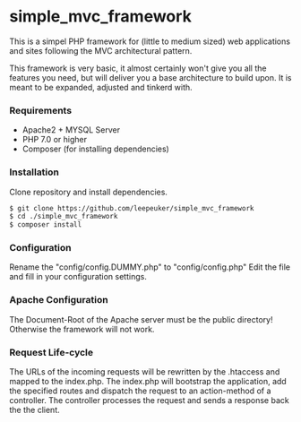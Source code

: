 # simple_mvc_framework

This is a simpel PHP framework for (little to medium sized) web applications and sites following the MVC architectural pattern.

This framework is very basic, it almost certainly won't give you all the features you need, but will deliver you a base architecture to build upon. It is meant to be expanded, adjusted and tinkerd with.

### Requirements
- Apache2 + MYSQL Server
- PHP 7.0 or higher
- Composer (for installing dependencies)

### Installation
Clone repository and install dependencies.

```sh
$ git clone https://github.com/leepeuker/simple_mvc_framework
$ cd ./simple_mvc_framework
$ composer install
```
### Configuration
Rename the "config/config.DUMMY.php" to "config/config.php"
Edit the file and fill in your configuration settings.

### Apache Configuration
The Document-Root of the Apache server must be the public directory! Otherwise the framework will not work.

### Request Life-cycle
The URLs of the incoming requests will be rewritten by the .htaccess and mapped to the index.php.
The index.php will bootstrap the application, add the specified routes and dispatch the request to an action-method of a controller. The controller processes the request and sends a response back the the client. 
